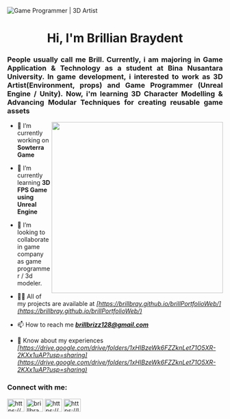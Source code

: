 ![Game Programmer | 3D Artist ](https://github.com/brillbray/brillbray/assets/127038837/3fae6562-d220-4a88-806d-417840522684)

<h1 align="center">Hi, I'm Brillian Braydent</h1>
<h3 align="justify">People usually call me Brill. Currently, i am majoring in Game Application & Technology as a student at Bina Nusantara University. In game development, i interested to work as 3D Artist(Environment, props) and Game Programmer (Unreal Engine / Unity). Now, i'm learning 3D Character Modelling & Advancing Modular Techniques for creating reusable game assets </h3>

<img align="right" width ="400" src ="https://github.com/brillbray/brillbray/assets/127038837/b35e8455-a8c4-415e-ab21-4e457dc07593">


- 🔭 I’m currently working on **Sowterra Game**

- 🌱 I’m currently learning **3D FPS Game using Unreal Engine**

- 👯 I’m looking to collaborate in game company as game programmer / 3d modeler.

- 👨‍💻 All of my projects are available at _[https://brillbray.github.io/brillPortfolioWeb/](https://brillbray.github.io/brillPortfolioWeb/)_

- 📫 How to reach me _**brillbrizz128@gmail.com**_

- 📄 Know about my experiences _[https://drive.google.com/drive/folders/1xHIBzeWk6FZZknLet71O5XR-2KXx1uAP?usp=sharing](https://drive.google.com/drive/folders/1xHIBzeWk6FZZknLet71O5XR-2KXx1uAP?usp=sharing)_


<h3 align="left">Connect with me:</h3>
<p align="left">
<a href="https://linkedin.com/in/https://www.linkedin.com/in/brillian-bray-996736265/" target="blank"><img align="center" src="https://raw.githubusercontent.com/rahuldkjain/github-profile-readme-generator/master/src/images/icons/Social/linked-in-alt.svg" alt="https://www.linkedin.com/in/brillian-bray-996736265/" height="30" width="40" /></a>
<a href="https://instagram.com/brillbray" target="blank"><img align="center" src="https://raw.githubusercontent.com/rahuldkjain/github-profile-readme-generator/master/src/images/icons/Social/instagram.svg" alt="brillbray" height="30" width="40" /></a>
<a href="https://www.hackerrank.com/https://www.hackerrank.com/profile/brillbrizz128" target="blank"><img align="center" src="https://raw.githubusercontent.com/rahuldkjain/github-profile-readme-generator/master/src/images/icons/Social/hackerrank.svg" alt="https://www.hackerrank.com/profile/brillbrizz128" height="30" width="40" /></a>
<a href="https://www.leetcode.com/https://leetcode.com/brillbrizz128/" target="blank"><img align="center" src="https://raw.githubusercontent.com/rahuldkjain/github-profile-readme-generator/master/src/images/icons/Social/leet-code.svg" alt="https://leetcode.com/brillbrizz128/" height="30" width="40" /></a>
</p>



